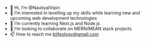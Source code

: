 - 👋 Hi, I’m @NautiyalVipin
- 👀 I’m interested in levelling up my skills while learning new and upcoming web development technologies
- 🌱 I’m currently learning Next.js and Node.js 
- 💞️ I’m looking to collaborate on MERN/MEAN stack projects
- 📫 How to reach me blifeology@gmail.com

<!---
NautiyalVipin/NautiyalVipin is a ✨ special ✨ repository because its `README.md` (this file) appears on your GitHub profile.
You can click the Preview link to take a look at your changes.
--->
